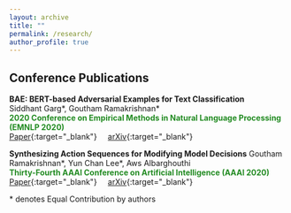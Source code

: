 ```yaml
---
layout: archive
title: ""
permalink: /research/
author_profile: true
---
```


## Conference Publications

**BAE: BERT-based Adversarial Examples for Text Classification**    
Siddhant Garg\*, Goutham Ramakrishnan\*  
<b> <span style="color:forestgreen">
    2020 Conference on Empirical Methods in Natural Language Processing (EMNLP 2020)
</span> </b>  
[Paper](https://www.aclweb.org/anthology/2020.emnlp-main.498/){:target="_blank"} &nbsp; &nbsp; [arXiv](https://arxiv.org/abs/2004.01970){:target="_blank"}

**Synthesizing Action Sequences for Modifying Model Decisions** 
Goutham Ramakrishnan\*, Yun Chan Lee\*, Aws Albarghouthi  
<b> <span style="color:forestgreen">
    Thirty-Fourth AAAI Conference on Artificial Intelligence (AAAI 2020) 
</span> </b>  
[Paper](https://ojs.aaai.org/index.php/AAAI/article/view/5996){:target="_blank"} &nbsp; &nbsp; [arXiv](https://arxiv.org/abs/1910.00057){:target="_blank"}


\* denotes Equal Contribution by authors
